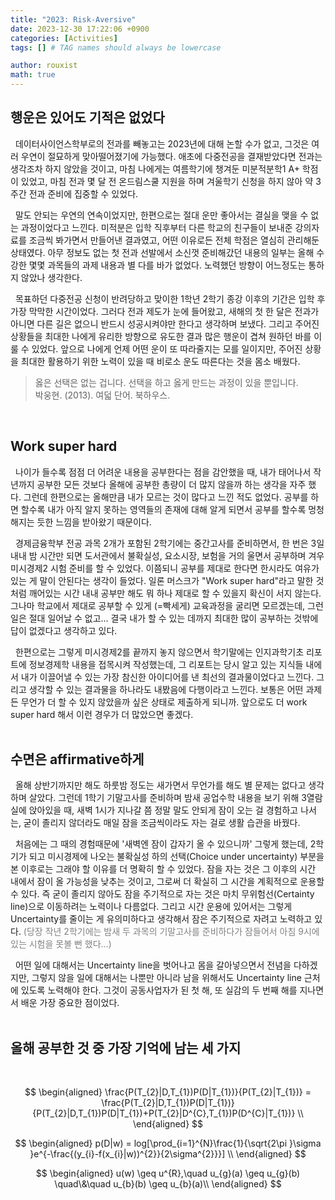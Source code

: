 ```yaml
---
title: "2023: Risk-Aversive"
date: 2023-12-30 17:22:06 +0900
categories: [Activities]
tags: [] # TAG names should always be lowercase

author: rouxist
math: true
---
```


## 행운은 있어도 기적은 없었다

&nbsp;&nbsp;데이터사이언스학부로의 전과를 빼놓고는 2023년에 대해 논할 수가 없고, 그것은 여러 우연이 절묘하게 맞아떨어졌기에 가능했다. 애초에 다중전공을 결재받았다면 전과는 생각조차 하지 않았을 것이고, 마침 나에게는 여름학기에 챙겨둔 미분적분학1 A+ 학점이 있었고, 마침 전과 몇 달 전 온드림스쿨 지원을 하며 겨울학기 신청을 하지 않아 약 3주간 전과 준비에 집중할 수 있었다.

&nbsp;&nbsp;말도 안되는 우연의 연속이었지만, 한편으로는 절대 운만 좋아서는 결실을 맺을 수 없는 과정이었다고 느낀다. 미적분은 입학 직후부터 다른 학교의 친구들이 보내준 강의자료를 조금씩 봐가면서 만들어낸 결과였고, 어떤 이유로든 전체 학점은 열심히 관리해둔 상태였다. 아무 정보도 없는 첫 전과 선발에서 소신껏 준비해갔던 내용의 일부는 올해 수강한 몇몇 과목들의 과제 내용과 별 다를 바가 없었다. 노력했던 방향이 어느정도는 통하지 않았나 생각한다.

&nbsp;&nbsp;목표하던 다중전공 신청이 반려당하고 맞이한 1학년 2학기 종강 이후의 기간은 입학 후 가장 막막한 시간이었다. 그러다 전과 제도가 눈에 들어왔고, 새해의 첫 한 달은 전과가 아니면 다른 길은 없으니 반드시 성공시켜야만 한다고 생각하며 보냈다. 그리고 주어진 상황들을 최대한 나에게 유리한 방향으로 유도한 결과 많은 행운이 겹쳐 원하던 바를 이룰 수 있었다. 앞으로 나에게 언제 어떤 운이 또 따라줄지는 모를 일이지만, 주어진 상황을 최대한 활용하기 위한 노력이 있을 때 비로소 운도 따른다는 것을 몸소 배웠다.

> 옳은 선택은 없는 겁니다. 선택을 하고 옳게 만드는 과정이 있을 뿐입니다.  
> 박웅현. (2013). 여덟 단어. 북하우스.

<br/>

## Work super hard

&nbsp;&nbsp;나이가 들수록 점점 더 어려운 내용을 공부한다는 점을 감안했을 때, 내가 태어나서 작년까지 공부한 모든 것보다 올해에 공부한 총량이 더 많지 않을까 하는 생각을 자주 했다. 그런데 한편으로는 올해만큼 내가 모르는 것이 많다고 느낀 적도 없었다. 공부를 하면 할수록 내가 아직 알지 못하는 영역들의 존재에 대해 알게 되면서 공부를 할수록 멍청해지는 듯한 느낌을 받아왔기 때문이다.

&nbsp;&nbsp;경제금융학부 전공 과목 2개가 포함된 2학기에는 중간고사를 준비하면서, 한 번은 3일 내내 밤 시간만 되면 도서관에서 불확실성, 요소시장, 보험을 거의 울면서 공부하며 겨우 미시경제2 시험 준비를 할 수 있었다. 이쯤되니 공부를 제대로 한다면 한시라도 여유가 있는 게 말이 안된다는 생각이 들었다. 일론 머스크가 "Work super hard"라고 말한 것처럼 깨어있는 시간 내내 공부만 해도 뭐 하나 제대로 할 수 있을지 확신이 서지 않는다. 그나마 학교에서 제대로 공부할 수 있게 (=빡세게) 교육과정을 굴리면 모르겠는데, 그런 일은 절대 일어날 수 없고... 결국 내가 할 수 있는 데까지 최대한 많이 공부하는 것밖에 답이 없겠다고 생각하고 있다.

&nbsp;&nbsp;한편으로는 그렇게 미시경제2를 끝까지 놓지 않으면서 학기말에는 인지과학기초 리포트에 정보경제학 내용을 접목시켜 작성했는데, 그 리포트는 당시 알고 있는 지식들 내에서 내가 이끌어낼 수 있는 가장 참신한 아이디어를 낸 최선의 결과물이었다고 느낀다. 그리고 생각할 수 있는 결과물을 하나라도 내봤음에 다행이라고 느낀다. 보통은 어떤 과제든 무언가 더 할 수 있지 않았을까 싶은 상태로 제출하게 되니까. 앞으로도 더 work super hard 해서 이런 경우가 더 많았으면 좋겠다.  
<br/>

## 수면은 affirmative하게

&nbsp;&nbsp;올해 상반기까지만 해도 하룻밤 정도는 새가면서 무언가를 해도 별 문제는 없다고 생각하며 살았다. 그런데 1학기 기말고사를 준비하며 밤새 공업수학 내용을 보기 위해 3열람실에 앉아있을 때, 새벽 1시가 지나갈 쯤 정말 말도 안되게 잠이 오는 걸 경험하고 나서는, 굳이 졸리지 않더라도 매일 잠을 조금씩이라도 자는 걸로 생활 습관을 바꿨다.

&nbsp;&nbsp;처음에는 그 때의 경험때문에 '새벽엔 잠이 갑자기 올 수 있으니까' 그렇게 했는데, 2학기가 되고 미시경제에 나오는 불확실성 하의 선택(Choice under uncertainty) 부분을 본 이후로는 그래야 할 이유를 더 명확히 할 수 있었다. 잠을 자는 것은 그 이후의 시간 내에서 잠이 올 가능성을 낮추는 것이고, 그로써 더 확실히 그 시간을 계획적으로 운용할 수 있다. 즉 굳이 졸리지 않아도 잠을 주기적으로 자는 것은 마치 무위험선(Certainty line)으로 이동하려는 노력이나 다름없다. 그리고 시간 운용에 있어서는 그렇게 Uncertainty를 줄이는 게 유의미하다고 생각해서 잠은 주기적으로 자려고 노력하고 있다. <span style="color:gray">(당장 작년 2학기에는 밤새 두 과목의 기말고사를 준비하다가 잠들어서 아침 9시에 있는 시험을 못볼 뻔 했다...)</span>

&nbsp;&nbsp;어떤 일에 대해서는 Uncertainty line을 벗어나고 몸을 갈아넣으면서 전념을 다하겠지만, 그렇지 않을 일에 대해서는 나뿐만 아니라 남을 위해서도 Uncertainty line 근처에 있도록 노력해야 한다. 그것이 공동사업자가 된 첫 해, 또 실감의 두 번째 해를 지나면서 배운 가장 중요한 점이었다.  
<br/>

## 올해 공부한 것 중 가장 기억에 남는 세 가지

<br/>

$$
\begin{aligned}
\frac{P(T_{2}|D,T_{1})P(D|T_{1})}{P(T_{2}|T_{1})} = \frac{P(T_{2}|D,T_{1})P(D|T_{1})}{P(T_{2}|D,T_{1})P(D|T_{1})+P(T_{2}|D^{C},T_{1})P(D^{C}|T_{1})} \\
\end{aligned}
$$

$$
\begin{aligned}
p(D|w) = log[\prod_{i=1}^{N}\frac{1}{\sqrt{2\pi }\sigma }e^{-\frac{(y_{i}-f(x_{i}|w))^{2}}{2\sigma^{2}}}] \\
\end{aligned}
$$

$$
\begin{aligned}
u(w) \geq u^{R},\quad  u_{g}(a) \geq u_{g}(b) \quad\&\quad  u_{b}(b) \geq u_{b}(a)\\
\end{aligned}
$$

<br/>
